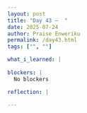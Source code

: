 ```yaml
---
layout: post
title: "Day 43 –  "
date: 2025-07-24
author: Praise Enweriku
permalink: /day43.html
tags: ["", ""]

what_i_learned: |
  
blockers: |
  No blockers

reflection: |
  
---
```

